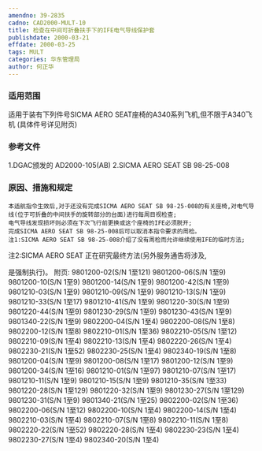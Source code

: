 ```yaml
---
amendno: 39-2835
cadno: CAD2000-MULT-10
title: 检查在中间可折叠扶手下的IFE电气导线保护套
publishdate: 2000-03-21
effdate: 2000-03-25
tags: MULT
categories: 华东管理局
author: 何正华
---
```


### 适用范围 
适用于装有下列件号SICMA AERO SEAT座椅的A340系列飞机,但不限于A340飞机 (具体件号详见附页)

### 参考文件
1.DGAC颁发的 AD2000-105(AB) 2.SICMA AERO SEAT SB 98-25-008 

### 原因、措施和规定 
    本适航指令生效后,对于还没有完成SICMA AERO SEAT SB 98-25-008的有关座椅,对电气导线(位于可折叠的中间扶手的旋转部分的台面)进行每周目视检查; 
    电气导线发现损坏则必须在下次飞行前更换或这个座椅的IFE必须脱开; 
    完成SICMA AERO SEAT SB 98-25-008后可以取消本指令要求的周检。 
    注1:SICMA AERO SEAT SB 98-25-008介绍了没有周检而允许继续使用IFE的临时方法; 
注2:SICMA AERO SEAT 正在研究最终方法(另外服务通告将涉及,
       
是强制执行)。 
    附页: 9801200-02(S/N 1至121) 9801200-06(S/N 1至9) 9801200-10(S/N 1至9) 9801200-14(S/N 1至9) 9801200-42(S/N 1至9) 9801210-03(S/N 1至9) 9801210-09(S/N 1至9) 9801210-13(S/N 1至9) 9801210-33(S/N 1至17) 9801210-41(S/N 1至9) 9801220-30(S/N 1至9) 9801220-44(S/N 1至9) 9801230-29(S/N 1至9) 9801230-43(S/N 1至9) 9801340-22(S/N 1至9) 9802200-04(S/N 1至4) 9802200-08(S/N 1至8) 9802200-12(S/N 1至8) 9802210-01(S/N 1至36) 9802210-05(S/N 1至12) 9802210-09(S/N 1至4) 9802210-13(S/N 1至4) 9802220-26(S/N 1至4) 9802230-21(S/N 1至52) 9802230-25(S/N 1至4) 9802340-19(S/N 1至8) 9801200-04(S/N 1至9) 9801200-08(S/N 1至17) 9801200-12(S/N 1至9) 9801200-34(S/N 1至16) 9801210-01(S/N 1至97) 9801210-07(S/N 1至17) 9801210-11(S/N 1至9) 9801210-15(S/N 1至9) 9801210-35(S/N 1至33) 9801220-28(S/N 1至129) 9801220-32(S/N 1至9) 9801230-27(S/N 1至129) 9801230-31(S/N 1至9) 9801340-21(S/N 1至25) 9802200-02(S/N 1至36) 9802200-06(S/N 1至12) 9802200-10(S/N 1至4) 9802200-14(S/N 1至4) 9802210-03(S/N 1至4) 9802210-07(S/N 1至8) 9802210-11(S/N 1至8) 9802220-22(S/N 1至52) 9802220-28(S/N 1至4) 9802230-23(S/N 1至4) 9802230-27(S/N 1至4) 9802340-20(S/N 1至4)

